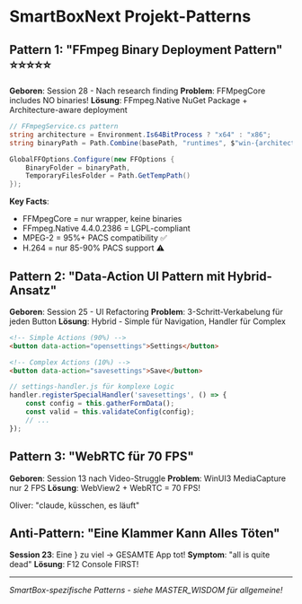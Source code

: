 # SmartBoxNext Projekt-Patterns

## Pattern 1: "FFmpeg Binary Deployment Pattern" ⭐⭐⭐⭐⭐
**Geboren**: Session 28 - Nach research finding
**Problem**: FFMpegCore includes NO binaries!
**Lösung**: FFmpeg.Native NuGet Package + Architecture-aware deployment

```csharp
// FFmpegService.cs pattern
string architecture = Environment.Is64BitProcess ? "x64" : "x86";
string binaryPath = Path.Combine(basePath, "runtimes", $"win-{architecture}", "native");

GlobalFFOptions.Configure(new FFOptions { 
    BinaryFolder = binaryPath,
    TemporaryFilesFolder = Path.GetTempPath()
});
```

**Key Facts**:
- FFMpegCore = nur wrapper, keine binaries
- FFmpeg.Native 4.4.0.2386 = LGPL-compliant
- MPEG-2 = 95%+ PACS compatibility ✅
- H.264 = nur 85-90% PACS support ⚠️

## Pattern 2: "Data-Action UI Pattern mit Hybrid-Ansatz"
**Geboren**: Session 25 - UI Refactoring
**Problem**: 3-Schritt-Verkabelung für jeden Button
**Lösung**: Hybrid - Simple für Navigation, Handler für Complex

```html
<!-- Simple Actions (90%) -->
<button data-action="opensettings">Settings</button>

<!-- Complex Actions (10%) -->
<button data-action="savesettings">Save</button>
```

```javascript
// settings-handler.js für komplexe Logic
handler.registerSpecialHandler('savesettings', () => {
    const config = this.gatherFormData();
    const valid = this.validateConfig(config);
    // ...
});
```

## Pattern 3: "WebRTC für 70 FPS"
**Geboren**: Session 13 nach Video-Struggle
**Problem**: WinUI3 MediaCapture nur 2 FPS
**Lösung**: WebView2 + WebRTC = 70 FPS!

Oliver: "claude, küsschen, es läuft"

## Anti-Pattern: "Eine Klammer Kann Alles Töten"
**Session 23**: Eine } zu viel → GESAMTE App tot!
**Symptom**: "all is quite dead"
**Lösung**: F12 Console FIRST!

---
*SmartBox-spezifische Patterns - siehe MASTER_WISDOM für allgemeine!*